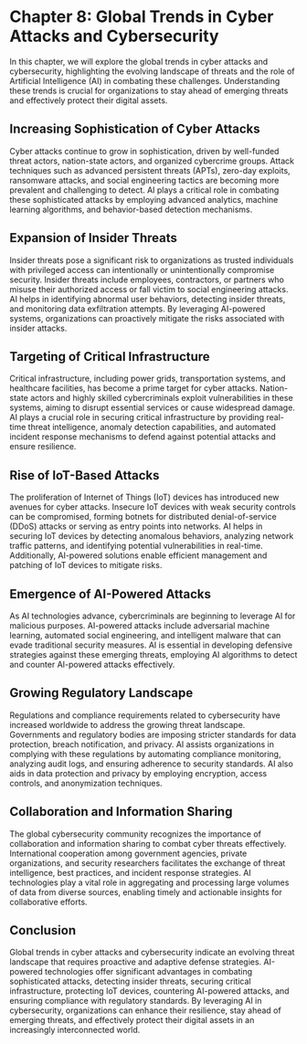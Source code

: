 Chapter 8: Global Trends in Cyber Attacks and Cybersecurity
===========================================================

In this chapter, we will explore the global trends in cyber attacks and cybersecurity, highlighting the evolving landscape of threats and the role of Artificial Intelligence (AI) in combating these challenges. Understanding these trends is crucial for organizations to stay ahead of emerging threats and effectively protect their digital assets.

Increasing Sophistication of Cyber Attacks
------------------------------------------

Cyber attacks continue to grow in sophistication, driven by well-funded threat actors, nation-state actors, and organized cybercrime groups. Attack techniques such as advanced persistent threats (APTs), zero-day exploits, ransomware attacks, and social engineering tactics are becoming more prevalent and challenging to detect. AI plays a critical role in combating these sophisticated attacks by employing advanced analytics, machine learning algorithms, and behavior-based detection mechanisms.

Expansion of Insider Threats
----------------------------

Insider threats pose a significant risk to organizations as trusted individuals with privileged access can intentionally or unintentionally compromise security. Insider threats include employees, contractors, or partners who misuse their authorized access or fall victim to social engineering attacks. AI helps in identifying abnormal user behaviors, detecting insider threats, and monitoring data exfiltration attempts. By leveraging AI-powered systems, organizations can proactively mitigate the risks associated with insider attacks.

Targeting of Critical Infrastructure
------------------------------------

Critical infrastructure, including power grids, transportation systems, and healthcare facilities, has become a prime target for cyber attacks. Nation-state actors and highly skilled cybercriminals exploit vulnerabilities in these systems, aiming to disrupt essential services or cause widespread damage. AI plays a crucial role in securing critical infrastructure by providing real-time threat intelligence, anomaly detection capabilities, and automated incident response mechanisms to defend against potential attacks and ensure resilience.

Rise of IoT-Based Attacks
-------------------------

The proliferation of Internet of Things (IoT) devices has introduced new avenues for cyber attacks. Insecure IoT devices with weak security controls can be compromised, forming botnets for distributed denial-of-service (DDoS) attacks or serving as entry points into networks. AI helps in securing IoT devices by detecting anomalous behaviors, analyzing network traffic patterns, and identifying potential vulnerabilities in real-time. Additionally, AI-powered solutions enable efficient management and patching of IoT devices to mitigate risks.

Emergence of AI-Powered Attacks
-------------------------------

As AI technologies advance, cybercriminals are beginning to leverage AI for malicious purposes. AI-powered attacks include adversarial machine learning, automated social engineering, and intelligent malware that can evade traditional security measures. AI is essential in developing defensive strategies against these emerging threats, employing AI algorithms to detect and counter AI-powered attacks effectively.

Growing Regulatory Landscape
----------------------------

Regulations and compliance requirements related to cybersecurity have increased worldwide to address the growing threat landscape. Governments and regulatory bodies are imposing stricter standards for data protection, breach notification, and privacy. AI assists organizations in complying with these regulations by automating compliance monitoring, analyzing audit logs, and ensuring adherence to security standards. AI also aids in data protection and privacy by employing encryption, access controls, and anonymization techniques.

Collaboration and Information Sharing
-------------------------------------

The global cybersecurity community recognizes the importance of collaboration and information sharing to combat cyber threats effectively. International cooperation among government agencies, private organizations, and security researchers facilitates the exchange of threat intelligence, best practices, and incident response strategies. AI technologies play a vital role in aggregating and processing large volumes of data from diverse sources, enabling timely and actionable insights for collaborative efforts.

Conclusion
----------

Global trends in cyber attacks and cybersecurity indicate an evolving threat landscape that requires proactive and adaptive defense strategies. AI-powered technologies offer significant advantages in combating sophisticated attacks, detecting insider threats, securing critical infrastructure, protecting IoT devices, countering AI-powered attacks, and ensuring compliance with regulatory standards. By leveraging AI in cybersecurity, organizations can enhance their resilience, stay ahead of emerging threats, and effectively protect their digital assets in an increasingly interconnected world.
